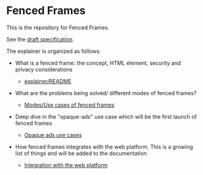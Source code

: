 # Fenced Frames

This is the repository for Fenced Frames.

See the [draft specification](https://wicg.github.io/fenced-frame).

The explainer is organized as follows:

* What is a fenced frame: the concept, HTML element, security and privacy considerations 
   * [explainer/README](https://github.com/WICG/fenced-frame/tree/master/explainer)
   
* What are the problems being solved/ different modes of fenced frames?
   * [Modes/Use cases of fenced frames](https://github.com/WICG/fenced-frame/blob/master/explainer/use_cases.md)

* Deep dive in the "opaque-ads" use case which will be the first launch of fenced frames
   * [Opaque ads use cases](https://github.com/WICG/fenced-frame/blob/master/explainer/opaque_ads_use_cases.md)
   
* How fenced frames integrates with the web platform. This is a growing list of things and will be added to the documentation
   *  [Integration with the web platform](https://github.com/WICG/fenced-frame/blob/master/explainer/integration_with_web_platform.md)
   
   
